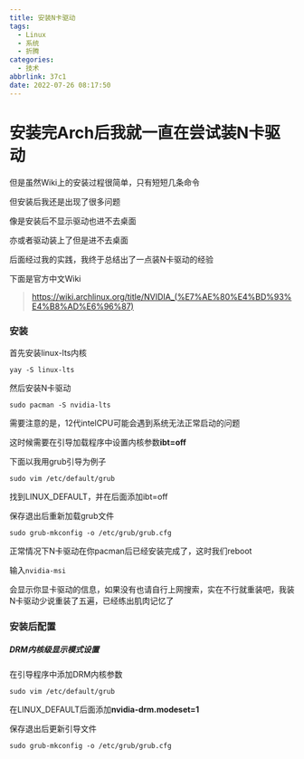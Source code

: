 ```yaml
---
title: 安装N卡驱动
tags:
  - Linux
  - 系统
  - 折腾
categories:
  - 技术
abbrlink: 37c1
date: 2022-07-26 08:17:50
---
```

# 安装完Arch后我就一直在尝试装N卡驱动

但是虽然Wiki上的安装过程很简单，只有短短几条命令

但安装后我还是出现了很多问题

像是安装后不显示驱动也进不去桌面

亦或者驱动装上了但是进不去桌面

后面经过我的实践，我终于总结出了一点装N卡驱动的经验

下面是官方中文Wiki

> https://wiki.archlinux.org/title/NVIDIA_(%E7%AE%80%E4%BD%93%E4%B8%AD%E6%96%87)

### 安装

首先安装linux-lts内核

```
yay -S linux-lts
```

然后安装N卡驱动

```
sudo pacman -S nvidia-lts
```

需要注意的是，12代intelCPU可能会遇到系统无法正常启动的问题

这时候需要在引导加载程序中设置内核参数**ibt=off**

下面以我用grub引导为例子

```
sudo vim /etc/default/grub
```

找到LINUX_DEFAULT，并在后面添加ibt=off

保存退出后重新加载grub文件

```
sudo grub-mkconfig -o /etc/grub/grub.cfg
```

正常情况下N卡驱动在你pacman后已经安装完成了，这时我们reboot

输入```nvidia-msi```

会显示你显卡驱动的信息，如果没有也请自行上网搜索，实在不行就重装吧，我装N卡驱动少说重装了五遍，已经练出肌肉记忆了

### 安装后配置

##### DRM内核级显示模式设置

在引导程序中添加DRM内核参数

```
sudo vim /etc/default/grub
```

在LINUX_DEFAULT后面添加**nvidia-drm.modeset=1**

保存退出后更新引导文件

```
sudo grub-mkconfig -o /etc/grub/grub.cfg
```
